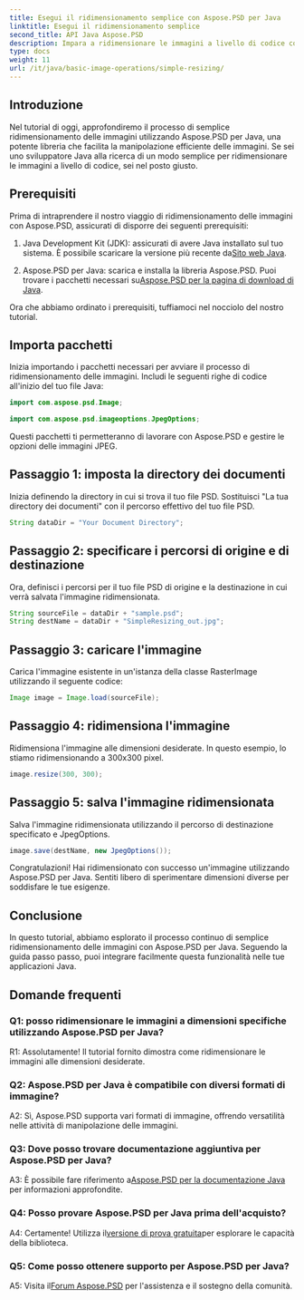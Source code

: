 ```yaml
---
title: Esegui il ridimensionamento semplice con Aspose.PSD per Java
linktitle: Esegui il ridimensionamento semplice
second_title: API Java Aspose.PSD
description: Impara a ridimensionare le immagini a livello di codice con Aspose.PSD per Java. Segui la nostra guida passo passo per una manipolazione efficiente delle immagini.
type: docs
weight: 11
url: /it/java/basic-image-operations/simple-resizing/
---
```

## Introduzione

Nel tutorial di oggi, approfondiremo il processo di semplice ridimensionamento delle immagini utilizzando Aspose.PSD per Java, una potente libreria che facilita la manipolazione efficiente delle immagini. Se sei uno sviluppatore Java alla ricerca di un modo semplice per ridimensionare le immagini a livello di codice, sei nel posto giusto.

## Prerequisiti

Prima di intraprendere il nostro viaggio di ridimensionamento delle immagini con Aspose.PSD, assicurati di disporre dei seguenti prerequisiti:

1.  Java Development Kit (JDK): assicurati di avere Java installato sul tuo sistema. È possibile scaricare la versione più recente da[Sito web Java](https://www.oracle.com/java/).

2.  Aspose.PSD per Java: scarica e installa la libreria Aspose.PSD. Puoi trovare i pacchetti necessari su[Aspose.PSD per la pagina di download di Java](https://releases.aspose.com/psd/java/).

Ora che abbiamo ordinato i prerequisiti, tuffiamoci nel nocciolo del nostro tutorial.

## Importa pacchetti

Inizia importando i pacchetti necessari per avviare il processo di ridimensionamento delle immagini. Includi le seguenti righe di codice all'inizio del tuo file Java:

```java
import com.aspose.psd.Image;

import com.aspose.psd.imageoptions.JpegOptions;
```

Questi pacchetti ti permetteranno di lavorare con Aspose.PSD e gestire le opzioni delle immagini JPEG.

## Passaggio 1: imposta la directory dei documenti

Inizia definendo la directory in cui si trova il tuo file PSD. Sostituisci "La tua directory dei documenti" con il percorso effettivo del tuo file PSD.

```java
String dataDir = "Your Document Directory";
```

## Passaggio 2: specificare i percorsi di origine e di destinazione

Ora, definisci i percorsi per il tuo file PSD di origine e la destinazione in cui verrà salvata l'immagine ridimensionata.

```java
String sourceFile = dataDir + "sample.psd";
String destName = dataDir + "SimpleResizing_out.jpg";
```

## Passaggio 3: caricare l'immagine

Carica l'immagine esistente in un'istanza della classe RasterImage utilizzando il seguente codice:

```java
Image image = Image.load(sourceFile);
```

## Passaggio 4: ridimensiona l'immagine

Ridimensiona l'immagine alle dimensioni desiderate. In questo esempio, lo stiamo ridimensionando a 300x300 pixel.

```java
image.resize(300, 300);
```

## Passaggio 5: salva l'immagine ridimensionata

Salva l'immagine ridimensionata utilizzando il percorso di destinazione specificato e JpegOptions.

```java
image.save(destName, new JpegOptions());
```

Congratulazioni! Hai ridimensionato con successo un'immagine utilizzando Aspose.PSD per Java. Sentiti libero di sperimentare dimensioni diverse per soddisfare le tue esigenze.

## Conclusione

In questo tutorial, abbiamo esplorato il processo continuo di semplice ridimensionamento delle immagini con Aspose.PSD per Java. Seguendo la guida passo passo, puoi integrare facilmente questa funzionalità nelle tue applicazioni Java.

## Domande frequenti

### Q1: posso ridimensionare le immagini a dimensioni specifiche utilizzando Aspose.PSD per Java?

R1: Assolutamente! Il tutorial fornito dimostra come ridimensionare le immagini alle dimensioni desiderate.

### Q2: Aspose.PSD per Java è compatibile con diversi formati di immagine?

A2: Sì, Aspose.PSD supporta vari formati di immagine, offrendo versatilità nelle attività di manipolazione delle immagini.

### Q3: Dove posso trovare documentazione aggiuntiva per Aspose.PSD per Java?

 A3: È possibile fare riferimento a[Aspose.PSD per la documentazione Java](https://reference.aspose.com/psd/java/) per informazioni approfondite.

### Q4: Posso provare Aspose.PSD per Java prima dell'acquisto?

 A4: Certamente! Utilizza il[versione di prova gratuita](https://releases.aspose.com/)per esplorare le capacità della biblioteca.

### Q5: Come posso ottenere supporto per Aspose.PSD per Java?

 A5: Visita il[Forum Aspose.PSD](https://forum.aspose.com/c/psd/34) per l'assistenza e il sostegno della comunità.